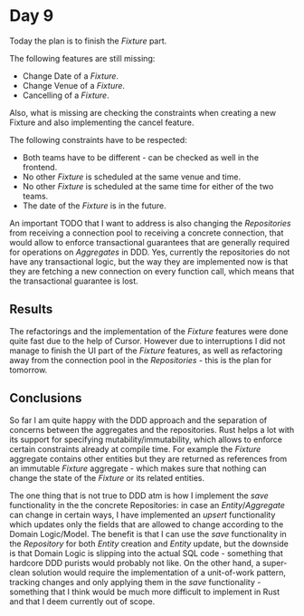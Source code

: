 # Day 9

Today the plan is to finish the *Fixture* part.

The following features are still missing:
- Change Date of a *Fixture*.
- Change Venue of a *Fixture*.
- Cancelling of a *Fixture*.

Also, what is missing are checking the constraints when creating a new Fixture and also implementing the cancel feature.

The following constraints have to be respected:
- Both teams have to be different - can be checked as well in the frontend.
- No other *Fixture* is scheduled at the same venue and time.
- No other *Fixture* is scheduled at the same time for either of the two teams.
- The date of the *Fixture* is in the future.

An important TODO that I want to address is also changing the *Repositories* from receiving a connection pool to receiving a concrete connection, that would allow to enforce transactional guarantees that are generally required for operations on *Aggregates* in DDD. Yes, currently the repositories do not have any transactional logic, but the way they are implemented now is that they are fetching a new connection on every function call, which means that the transactional guarantee is lost.

## Results

The refactorings and the implementation of the *Fixture* features were done quite fast due to the help of Cursor. 
However due to interruptions I did not manage to finish the UI part of the *Fixture* features, as well as refactoring away from the connection pool in the *Repositories* - this is the plan for tomorrow.

## Conclusions

So far I am quite happy with the DDD approach and the separation of concerns between the aggregates and the repositories. Rust helps a lot with its support for specifying mutability/immutability, which allows to enforce certain constraints already at compile time. For example the *Fixture* aggregate contains other entities but they are returned as references from an immutable *Fixture* aggregate - which makes sure that nothing can change the state of the *Fixture* or its related entities. 

The one thing that is not true to DDD atm is how I implement the *save* functionality in the the concrete Repositories: in case an *Entity*/*Aggregate* can change in certain ways, I have implemented an *upsert* functionality which updates only the fields that are allowed to change according to the Domain Logic/Model. The benefit is that I can use the *save* functionality in the *Repository* for both *Entity* creation and *Entity* update, but the downside is that Domain Logic is slipping into the actual SQL code - something that hardcore DDD purists would probably not like. On the other hand, a super-clean solution would require the implementation of a unit-of-work pattern, tracking changes and only applying them in the *save* functionality - something that I think would be much more difficult to implement in Rust and that I deem currently out of scope.